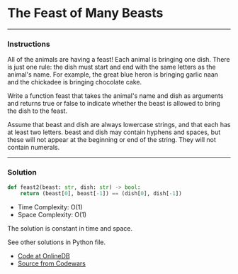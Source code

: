 # The Feast of Many Beasts

---
### Instructions

All of the animals are having a feast! Each animal is bringing one dish. 
There is just one rule: the dish must start and end with the same letters as the animal's name. 
For example, the great blue heron is bringing garlic naan and the chickadee is bringing chocolate cake.

Write a function feast that takes the animal's name and dish as arguments and returns true or false to indicate whether 
the beast is allowed to bring the dish to the feast.

Assume that beast and dish are always lowercase strings, and that each has at least two letters. 
beast and dish may contain hyphens and spaces, but these will not appear at the beginning or end of the string. 
They will not contain numerals.

---

### Solution

```py
def feast2(beast: str, dish: str) -> bool:   
    return (beast[0], beast[-1]) == (dish[0], dish[-1])
```

* Time Complexity: O(1)
* Space Complexity: O(1) 


The solution is constant in time and space.

See other solutions in Python file.

* [Code at OnlineDB](https://onlinegdb.com/ZI1nNF2uv)
* [Source from Codewars](https://www.codewars.com/kata/5aa736a455f906981800360d/train/python)
